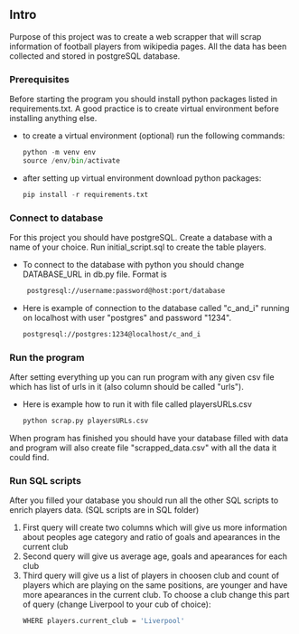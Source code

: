 ## Intro

Purpose of this project was to create a web scrapper that will scrap information of football players from wikipedia pages. All the data has been collected and stored in postgreSQL database.

### Prerequisites

Before starting the program you should install python packages listed in requirements.txt. A good practice is to create virtual environment before installing anything else.

- to create a virtual environment (optional) run the following commands:

  ```python
  python -m venv env
  source /env/bin/activate
  ```

- after setting up virtual environment download python packages:
  ```python
  pip install -r requirements.txt
  ```

### Connect to database

For this project you should have postgreSQL. Create a database with a name of your choice. Run initial_script.sql to create the table players.

- To connect to the database with python you should change DATABASE_URL in db.py file. Format is

  ```sh
   postgresql://username:password@host:port/database
  ```

- Here is example of connection to the database called "c_and_i" running on localhost with user "postgres" and password "1234".
  ```sh
  postgresql://postgres:1234@localhost/c_and_i
  ```

### Run the program

After setting everything up you can run program with any given csv file which has list of urls in it (also column should be called "urls").

- Here is example how to run it with file called playersURLs.csv
  ```python
  python scrap.py playersURLs.csv
  ```

When program has finished you should have your database filled with data and program will also create file "scrapped_data.csv" with all the data it could find.

### Run SQL scripts

After you filled your database you should run all the other SQL scripts to enrich players data. (SQL scripts are in SQL folder)

1. First query will create two columns which will give us more information about peoples age category and ratio of goals and apearances in the current club
2. Second query will give us average age, goals and apearances for each club
3. Third query will give us a list of players in choosen club and count of players which are playing on the same positions, are younger and have more apearances in the current club. To choose a club change this part of query (change Liverpool to your cub of choice):
   ```sh
   WHERE players.current_club = 'Liverpool'
   ```
